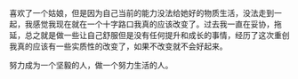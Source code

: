 喜欢了一个姑娘，但是因为自己当前的能力没法给她好的物质生活，没法走到一起，我感觉我现在就在一个十字路口我真的应该改变了。过去我一直在妥协，拖延，总之就是做一些让自己舒服但是没有任何提升和成长的事情，经历了这次重创我真的应该有一些实质性的改变了，如果不改变就不会好起来。

努力成为一个坚毅的人，做一个努力生活的人。